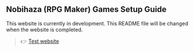 ## Nobihaza (RPG Maker) Games Setup Guide

This website is currently in development. This README file will be changed when the website is completed.

> 👉 [Test website](http://guides.nbhzvn.one)